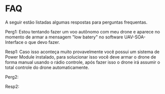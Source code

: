 # FAQ

A seguir estão listadas algumas respostas para perguntas frequentas.

Perg1: Estou tentando fazer um voo autônomo com meu drone e aparece no momento de armar a mensagem "low batery" no software UAV-SOA-Interface o que devo fazer.

Resp1: Caso isso aconteça muito provavelmente você possui um sistema de Power Module instalado, para solucionar isso você deve armar o drone de forma manual usando o rádio controle, após fazer isso o drone irá assumir o total controle do drone automaticamente.

Perg2: 

Resp2: 
